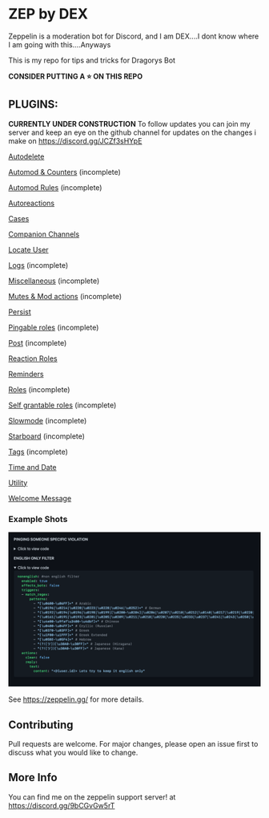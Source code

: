 # ZEP by DEX
Zeppelin is a moderation bot for Discord, and I am DEX....I dont know where I am going with this....Anyways

This is my repo for tips and tricks for Dragorys Bot

**CONSIDER PUTTING A ⭐️ ON THIS REPO**

## PLUGINS:

**CURRENTLY UNDER CONSTRUCTION**
To follow updates you can join my server and keep an eye on the github channel for updates on the changes i make
on https://discord.gg/JCZf3sHYpE

[Autodelete](autodelete.md)

[Automod & Counters](automod+counters.md) (incomplete)

[Automod Rules](rules.md) (incomplete)

[Autoreactions](autoreactions.md)

[Cases](cases.md)

[Companion Channels](companion_channels.md)

[Locate User](locate.md)

[Logs](logs.md) (incomplete)

[Miscellaneous](miscellaneous.md) (incomplete)

[Mutes & Mod actions](mutes&modactions.md.md) (incomplete)

[Persist](persist.md)

[Pingable roles](pingable_roles.md) (incomplete)

[Post](post.md) (incomplete)

[Reaction Roles](reaction_roles.md)

[Reminders](reminder.md)

[Roles](roles.md) (incomplete)

[Self grantable roles](self_grantable_roles.md) (incomplete)

[Slowmode](slowmode.md) (incomplete)

[Starboard](starboard.md) (incomplete)

[Tags](tags.md) (incomplete)

[Time and Date](time_and_date.md)

[Utility](utility.md)

[Welcome Message](welcome_message.md)



### Example Shots

![Example 1](assets/example1.png)




See https://zeppelin.gg/ for more details.

## Contributing
Pull requests are welcome. For major changes, please open an issue first to discuss what you would like to change.
## More Info

You can find me on the zeppelin support server!
at https://discord.gg/9bCGvGw5rT
